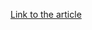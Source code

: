 [Link to the article](https://www.akamai.com/blog/security-research/combosquatting-keyword-analysis-support)
